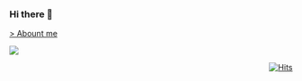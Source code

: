 ### Hi there 👋 



[> Abount me](https://www.notion.so/About-me_-112bf2f8b49c4c9badbb73505581f0aa)

[![](https://github-readme-stats.vercel.app/api?username=sung-eun&show_icons=true&count_private=true&theme=slateorange)](https://github.com/anuraghazra/github-readme-stats)

<div align=right>
  
[![Hits](https://hits.seeyoufarm.com/api/count/incr/badge.svg?url=https%3A%2F%2Fgithub.com%2Fsung-eun&count_bg=%23FFB556&title_bg=%23B6B6B6&icon=&icon_color=%23DFDFDF&title=hits&edge_flat=false)](https://hits.seeyoufarm.com)

</div>

